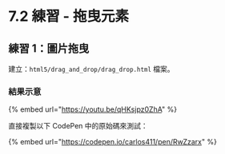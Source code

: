 # 7.2 練習 - 拖曳元素

## 練習 1：圖片拖曳

建立：`html5/drag_and_drop/drag_drop.html` 檔案。

### 結果示意

{% embed url="https://youtu.be/qHKsjpz0ZhA" %}



直接複製以下 CodePen 中的原始碼來測試：

{% embed url="https://codepen.io/carlos411/pen/RwZzarx" %}

